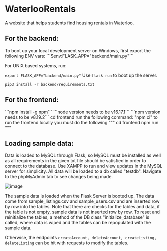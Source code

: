 # WaterlooRentals

A website that helps students find housing rentals in Waterloo.

<h2>For the backend:</h2>
To boot up your local development server on Windows, first export the following ENV vars:
```$env:FLASK_APP="backend/main.py"```

For UNIX based systems, run:

```export FLASK_APP="backend/main.py"```
Use `flask run` to boot up the server.

```pip3 install -r backend/requirements.txt```

<h2>For the frontend:</h2>
```npm install -g npm```
```node version needs to be v16.17.1```
```npm version needs to be v8.19.2```
cd frontend
run the following command: "npm ci"
to run the frontend locally you must do the following
"""
cd frontend
npm run
"""

<h2>Loading sample data:</h2>
Data is loaded to MySQL through Flask, so MySQL must be installed as well as all requirements in the given txt file should be satisfied in order to connect to the database. Use XAMPP to run and view updates in the MySQL server for simplicity. All data will be loaded to a db called "testdb". Navigate to the phpMyAdmin tab to see changes being made.

![image](https://user-images.githubusercontent.com/77525898/196856753-ea6ab3d3-91e1-437d-b96e-a295f97bcd20.png)

The sample data is loaded when the Flask Server is booted up. The data come from sample_listings.csv and sample_users.csv and are inserted row by row into the tables. Note that there are checks for the tables and data, if the table is not empty, sample data is not inserted row by row. To reset and reinitialize the tables, a method of the DB class "initialize_database" is called, where data is wiped and the tables can be repopulated with the sample data.

Otherwise, the endpoints `createAccount, deleteAccount, createListing, deleteListing` can be hit with requests to modify the tables.



